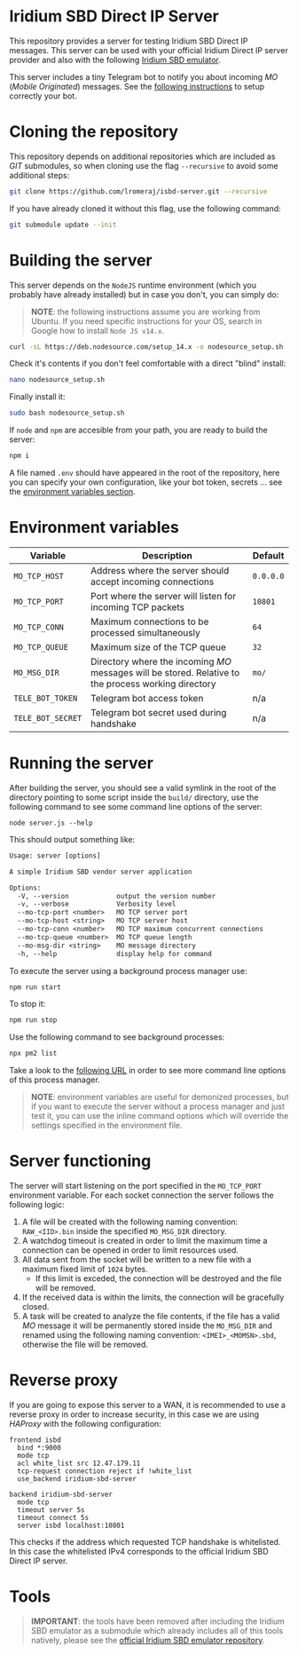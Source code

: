 # Iridium SBD Direct IP Server
This repository provides a server for testing Iridium SBD Direct IP messages. This server can be used with your official Iridium Direct IP server provider and also with the following [Iridium SBD emulator](https://github.com/lromeraj/isbd-emu).

This server includes a tiny Telegram bot to notify you about incoming _MO_ (_Mobile Originated_) messages. See the [following instructions](https://github.com/lromeraj/tele-bot) to setup correctly your bot.


# Cloning the repository

This repository depends on additional repositories which are included as _GIT_ submodules, so when cloning use the flag `--recursive` to avoid some additional steps:
``` bash
git clone https://github.com/lromeraj/isbd-server.git --recursive
```

If you have already cloned it without this flag, use the following command:
``` bash
git submodule update --init
```

# Building the server

This server depends on the `NodeJS` runtime environment (which you probably have already installed) but in case you don't, you can simply do:

> **NOTE**: the following instructions assume you are working from Ubuntu. If you need specific instructions for your OS, search in Google how to install `Node JS v14.x`.

``` bash
curl -sL https://deb.nodesource.com/setup_14.x -o nodesource_setup.sh
```

Check it's contents if you don't feel comfortable with a direct "blind" install:
``` bash
nano nodesource_setup.sh
```

Finally install it:
``` bash
sudo bash nodesource_setup.sh
```

If `node` and `npm` are accesible from your path, you are ready to build the server:
``` bash
npm i
```

A file named `.env` should have appeared in the root of the repository, here you can specify your own configuration, like your bot token, secrets ... see the [environment variables section](#environment-variables).
  
# Environment variables
| Variable | Description | Default |
|----|----|----|
| `MO_TCP_HOST` | Address where the server should accept incoming connections | `0.0.0.0` |
| `MO_TCP_PORT` | Port where the server will listen for incoming TCP packets | `10801` |
| `MO_TCP_CONN` | Maximum connections to be processed simultaneously | `64` |
| `MO_TCP_QUEUE` | Maximum size of the TCP queue | `32` |
| `MO_MSG_DIR` | Directory where the incoming _MO_ messages will be stored. Relative to the process working directory | `mo/` |
| `TELE_BOT_TOKEN` | Telegram bot access token | n/a |
| `TELE_BOT_SECRET` | Telegram bot secret used during handshake | n/a |

# Running the server

After building the server, you should see a valid symlink in the root of the directory pointing to some script inside the `build/` directory, use the following command to see some command line options of the server:
```
node server.js --help
```

This should output something like:
``` txt
Usage: server [options]

A simple Iridium SBD vendor server application

Options:
  -V, --version            output the version number
  -v, --verbose            Verbosity level
  --mo-tcp-port <number>   MO TCP server port
  --mo-tcp-host <string>   MO TCP server host
  --mo-tcp-conn <number>   MO TCP maximum concurrent connections
  --mo-tcp-queue <number>  MO TCP queue length
  --mo-msg-dir <string>    MO message directory
  -h, --help               display help for command
```

To execute the server using a background process manager use:
``` bash
npm run start
```

To stop it:
``` bash
npm run stop
```

Use the following command to see background processes:
``` bash
npx pm2 list
```

Take a look to the [following URL](https://pm2.keymetrics.io/docs/usage/process-management/) in order to see more command line options of this process manager.

> **NOTE**: environment variables are useful for demonized processes, but if you want to execute the server without a process manager and just test it, you can use the inline command options which will override the settings specified in the environment file.

# Server functioning

The server will start listening on the port specified in the `MO_TCP_PORT` environment variable. For each socket connection the server follows the following logic:
  1. A file will be created with the following naming convention: `RAW_<IID>.bin` inside the specified `MO_MSG_DIR` directory.
  2. A watchdog timeout is created in order to limit the maximum time a connection can be opened in order to limit resources used.
  3. All data sent from the socket will be written to a new file with a maximum fixed limit of `1024` bytes. 
      - If this limit is exceded, the connection will be destroyed and the file will be removed.
  4. If the received data is within the limits, the connection will be gracefully closed.
  5. A task will be created to analyze the file contents, if the file has a valid _MO_ message it will be permanently stored inside the `MO_MSG_DIR` and renamed using the following naming convention: `<IMEI>_<MOMSN>.sbd`, otherwise the file will be removed.

# Reverse proxy
If you are going to expose this server to a WAN, it is recommended to use a reverse proxy in order to increase security, in this case we are using *HAProxy* with the following configuration:

``` config
frontend isbd
  bind *:9000
  mode tcp
  acl white_list src 12.47.179.11
  tcp-request connection reject if !white_list
  use_backend iridium-sbd-server

backend iridium-sbd-server
  mode tcp
  timeout server 5s
  timeout connect 5s
  server isbd localhost:10801
```

This checks if the address which requested TCP handshake is whitelisted. In this case the whitelisted IPv4 corresponds to the official Iridium SBD Direct IP server.

# Tools

> **IMPORTANT**: the tools have been removed after including the Iridium SBD emulator as a submodule which already includes all of this tools natively, please see the [official Iridium SBD emulator repository](https://github.com/lromeraj/isbd-emu).